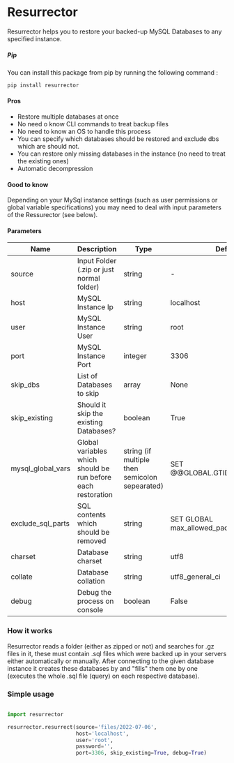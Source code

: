 # Resurrector
Resurrector helps you to restore your backed-up MySQL Databases to any specified instance.

##### Pip
You can install this package from pip by running the following command :
```html
pip install resurrector
```

#### Pros

- Restore multiple databases at once
- No need o know CLI commands to treat backup files
- No need to know an OS to handle this process
- You can specify which databases should be restored and exclude dbs which are should not.
- You can restore only missing databases in the instance (no need to treat the existing ones)
- Automatic decompression

#### Good to know
Depending on your MySql instance settings (such as user permissions or global variable specifications) you may need
to deal with input parameters of the Ressurector (see below).

#### Parameters

Name | Description | Type | Default
--- | --- | --- | --- 
source | Input Folder (.zip or just normal folder) | string | -
host | MySQL Instance Ip | string | localhost
user | MySQL Instance User | string | root
port | MySQL Instance Port | integer | 3306
skip_dbs | List of Databases to skip | array | None
skip_existing | Should it skip the existing Databases? | boolean | True
mysql_global_vars | Global variables which should be run before each restoration | string (if multiple then semicolon sepearated) | SET @@GLOBAL.GTID_PURGED='';
exclude_sql_parts | SQL contents which should be removed | string | SET GLOBAL max_allowed_packet=268435456;
charset | Database charset | string | utf8
collate | Database collation | string | utf8_general_ci
debug | Debug the process on console | boolean | False



### How it works
Resurrector reads a folder (either as zipped or not) and searches for .gz files in it, these must contain .sql files which were
backed up in your servers either automatically or manually. After connecting to the given database instance it creates these databases by
and "fills" them one by one (executes the whole .sql file (query) on each respective database).

### Simple usage

```python

import resurrector

resurrector.resurrect(source='files/2022-07-06',
                      host='localhost',
                      user='root',
                      password='',
                      port=3306, skip_existing=True, debug=True)

```